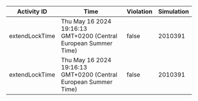 | Activity ID | Time | Violation | Simulation |
| --- | --- | --- | --- |
| extendLockTime | Thu May 16 2024 19:16:13 GMT+0200 (Central European Summer Time) | false | 2010391 |
| extendLockTime | Thu May 16 2024 19:16:13 GMT+0200 (Central European Summer Time) | false | 2010391 |